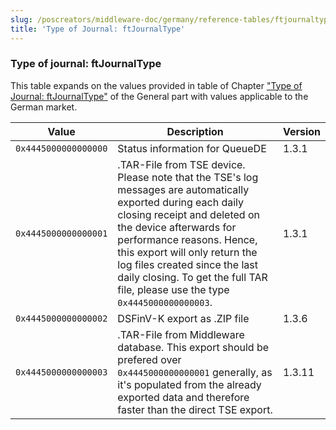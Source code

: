 ```yaml
---
slug: /poscreators/middleware-doc/germany/reference-tables/ftjournaltype
title: 'Type of Journal: ftJournalType'
---
```


### Type of journal: ftJournalType

This table expands on the values provided in table of Chapter ["Type of Journal: ftJournalType"](../../general/reference-tables/reference-tables.md#c-type-of-journal-ftjournaltype-129) of the General part with values applicable to the German market<span id="t-type-of-journal-ftjournaltype-190">.</span>

| **Value**            | **Description**                | **Version** |
|----------------------|--------------------------------|-------------|
| `0x4445000000000000` | Status information for QueueDE | 1.3.1       |
| `0x4445000000000001` | .TAR-File from TSE device. Please note that the TSE's log messages are automatically exported during each daily closing receipt and deleted on the device afterwards for performance reasons. Hence, this export will only return the log files created since the last daily closing. To get the full TAR file, please use the type `0x4445000000000003`.       | 1.3.1       |
| `0x4445000000000002` | DSFinV-K export as .ZIP file   | 1.3.6       |
| `0x4445000000000003` | .TAR-File from Middleware database. This export should be prefered over `0x4445000000000001` generally, as it's populated from the already exported data and therefore faster than the direct TSE export.        | 1.3.11      |
